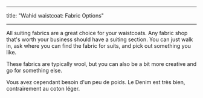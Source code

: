 - - -
title: "Wahid waistcoat: Fabric Options"
- - -

All suiting fabrics are a great choice for your waistcoats. Any fabric shop that's worth your business should have a suiting section. You can just walk in, ask where you can find the fabric for suits, and pick out something you like.

These fabrics are typically wool, but you can also be a bit more creative and go for something else.

<Note>

Vous avez cependant besoin d'un peu de poids. Le Denim est très bien, contrairement au coton léger.

</Note>
